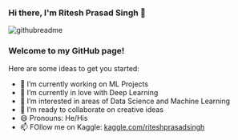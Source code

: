 ### Hi there, I'm Ritesh Prasad Singh 👋

<!--
**ritesh-chafer/ritesh-chafer** is a ✨ _special_ ✨ repository because its `README.md` (this file) appears on your GitHub profile.-->
![githubreadme](https://user-images.githubusercontent.com/42739237/88017786-0593ac00-cb44-11ea-8de5-0947b6d3b28d.jpg)



### Welcome to my GitHub page!

Here are some ideas to get you started:

- 🔭 I’m currently working on ML Projects
- 🌱 I’m currently in love with Deep Learning
- 🔭 I’m interested in areas of Data Science and Machine Learning
- 👯 I’m ready to collaborate on creative ideas
- 😄 Pronouns: He/His
- 📫 FOllow me on Kaggle: [kaggle.com/riteshprasadsingh](https://www.kaggle.com/riteshprasadsingh)
